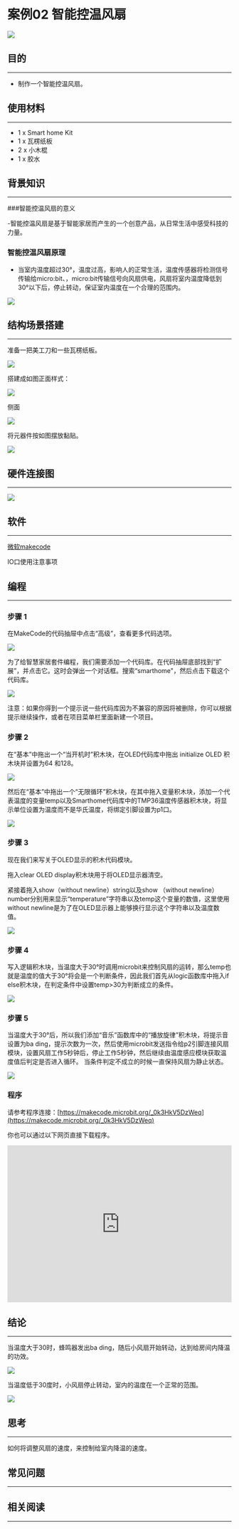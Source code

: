 # 案例02 智能控温风扇

![](./images/abtHWmp.jpg)

## 目的
---

- 制作一个智能控温风扇。

## 使用材料
---
- 1 x Smart home Kit
- 1 x 瓦楞纸板
- 2 x 小木棍
- 1 x 胶水

## 背景知识
---  
###智能控温风扇的意义

-智能控温风扇是基于智能家居而产生的一个创意产品，从日常生活中感受科技的力量。

### 智能控温风扇原理
- 当室内温度超过30°，温度过高，影响人的正常生活，温度传感器将检测信号传输给micro:bit、，micro:bit传输信号向风扇供电，风扇将室内温度降低到30°以下后，停止转动，保证室内温度在一个合理的范围内。

![](./images/5pTLyHl.png)
## 结构场景搭建
---
准备一把美工刀和一些瓦楞纸板。

![](./images/PuJE7uj.jpg)

搭建成如图正面样式：

![](./images/5sc9bid.jpg)

侧面

![](./images/hvnmUhO.jpg)

将元器件按如图摆放黏贴。

![](./images/C1lu2Vz.jpg)

## 硬件连接图
---

![](./images/mMMXChQ.png)

## 软件
---
[微软makecode](https://makecode.microbit.org/#)

IO口使用注意事项
## 编程
---
### 步骤 1
在MakeCode的代码抽屉中点击“高级”，查看更多代码选项。

![](./images/smart_home_kit_case_01_01.png)

为了给智慧家居套件编程，我们需要添加一个代码库。在代码抽屉底部找到“扩展”，并点击它。这时会弹出一个对话框。搜索“smarthome"，然后点击下载这个代码库。

![](./images/smart_home_kit_case_01_02.png)


注意：如果你得到一个提示说一些代码库因为不兼容的原因将被删除，你可以根据提示继续操作，或者在项目菜单栏里面新建一个项目。

### 步骤 2
在“基本”中拖出一个“当开机时”积木块，在OLED代码库中拖出 initialize OLED 积木块并设置为64 和128。

![](./images/smart_home_kit_case_02_03.png)

然后在“基本”中拖出一个“无限循环”积木块，在其中拖入变量积木块，添加一个代表温度的变量temp以及Smarthome代码库中的TMP36温度传感器积木块，将显示单位设置为温度而不是华氏温度，将绑定引脚设置为p1口。

![](./images/smart_home_kit_case_02_04.png)

### 步骤 3

现在我们来写关于OLED显示的积木代码模块。

拖入clear OLED display积木块用于将OLED显示器清空。

紧接着拖入show（without newline）string以及show （without newline）number分别用来显示“temperature”字符串以及temp这个变量的数值，这里使用without newline是为了在OLED显示器上能够换行显示这个字符串以及温度数值。

![](./images/smart_home_kit_case_02_05.png)

### 步骤 4

写入逻辑积木块，当温度大于30°时调用microbit来控制风扇的运转，那么temp也就是温度的值大于30°将会是一个判断条件，因此我们首先从logic函数库中拖入if else积木块，在判定条件中设置temp>30为判断成立的条件。

![](./images/smart_home_kit_case_02_06.png)

### 步骤 5

当温度大于30°后，所以我们添加“音乐”函数库中的“播放旋律”积木块，将提示音设置为ba ding，提示次数为一次，然后使用microbit发送指令给p2引脚连接风扇模块，设置风扇工作5秒钟后，停止工作5秒钟，然后继续由温度感应模块获取温度值后判定是否进入循环。
当条件判定不成立的时候一直保持风扇为静止状态。

![](./images/smart_home_kit_case_02_07.png)

### 程序


请参考程序连接：[https://makecode.microbit.org/_0k3HkV5DzWeq](https://makecode.microbit.org/_0k3HkV5DzWeq)

你也可以通过以下网页直接下载程序。

<div style="position:relative;height:0;padding-bottom:70%;overflow:hidden;"><iframe style="position:absolute;top:0;left:0;width:100%;height:100%;" src="https://makecode.microbit.org/#pub:_0k3HkV5DzWeq" frameborder="0" sandbox="allow-popups allow-forms allow-scripts allow-same-origin"></iframe></div>  

## 结论
---
当温度大于30时，蜂鸣器发出ba ding，随后小风扇开始转动，达到给房间内降温的功效。

![](./images/mv5oVws.jpg)

当温度低于30度时，小风扇停止转动，室内的温度在一个正常的范围。

![](./images/Rtptdzw.jpg)

## 思考
---
如何将调整风扇的速度，来控制给室内降温的速度。

## 常见问题
---


## 相关阅读  
---
